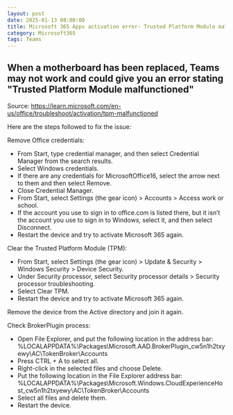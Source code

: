 ```yaml
---
layout: post
date: 2025-01-13 08:00:00
title: Microsoft 365 Apps activation error- Trusted Platform Module malfunctioned
category: Microsoft365 
tags: Teams
---
```


## When a motherboard has been replaced, Teams may not work and could give you an error stating "Trusted Platform Module malfunctioned"

Source: https://learn.microsoft.com/en-us/office/troubleshoot/activation/tpm-malfunctioned

Here are the steps followed to fix the issue:

Remove Office credentials:
 - From Start, type credential manager, and then select Credential Manager from the search results.
 - Select Windows credentials.
 - If there are any credentials for MicrosoftOffice16, select the arrow next to them and then select Remove.
 - Close Credential Manager.
 - From Start, select Settings (the gear icon) > Accounts > Access work or school.
 - If the account you use to sign in to office.com is listed there, but it isn’t the account you use to sign in to Windows, select it, and then select Disconnect.
 - Restart the device and try to activate Microsoft 365 again.

Clear the Trusted Platform Module (TPM):
 - From Start, select Settings (the gear icon) > Update & Security > Windows Security > Device Security.
 - Under Security processor, select Security processor details > Security processor troubleshooting.
 - Select Clear TPM.
 - Restart the device and try to activate Microsoft 365 again.

Remove the device from the Active directory and join it again.

Check BrokerPlugin process:
 - Open File Explorer, and put the following location in the address bar: %LOCALAPPDATA%\Packages\Microsoft.AAD.BrokerPlugin_cw5n1h2txyewy\AC\TokenBroker\Accounts
 - Press CTRL + A to select all.
 - Right-click in the selected files and choose Delete.
 - Put the following location in the File Explorer address bar: %LOCALAPPDATA%\Packages\Microsoft.Windows.CloudExperienceHost_cw5n1h2txyewy\AC\TokenBroker\Accounts
 - Select all files and delete them.
 - Restart the device.

